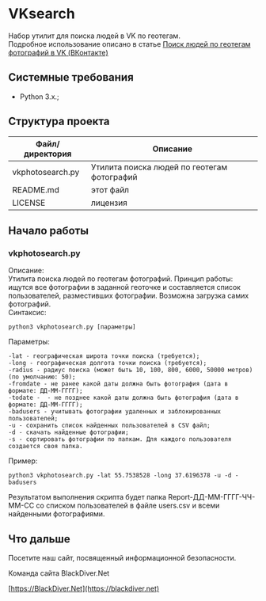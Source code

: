 # VKsearch
Набор утилит для поиска людей в VK по геотегам.  
Подробное использование описано в статье [Поиск людей по геотегам фотографий в VK (ВКонтакте)](https://blackdiver.net/it/security/4506)

## Системные требования
* Python 3.x.;

## Структура проекта

| Файл/директория | Описание |
| ---------------| -------- |
|vkphotosearch.py | Утилита поиска людей по геотегам фотографий |
| README.md | этот файл |
| LICENSE | лицензия |

## Начало работы
### vkphotosearch.py
Описание:  
Утилита поиска людей по геотегам фотографий. Принцип работы: ищутся все фотографии в заданной геоточке и составляется список пользователей, разместивших фотографии. Возможна загрузка самих фотографий.  
Синтаксис:
```
python3 vkphotosearch.py [параметры]
```
Параметры:
```
-lat - географическая широта точки поиска (требуется);
-long - географическая долгота точки поиска (требуется);
-radius - радиус поиска (может быть 10, 100, 800, 6000, 50000 метров) (по умолчанию: 50);
-fromdate - не ранее какой даты должна быть фотография (дата в формате: ДД-ММ-ГГГГ);
-todate -  - не позднее какой даты должна быть фотография (дата в формате: ДД-ММ-ГГГГ);
-badusers - учитывать фотографии удаленных и заблокированных пользователей;
-u - сохранить список найденных пользователей в CSV файл;
-d - скачать найденные фотографии;
-s - сортировать фотографии по папкам. Для каждого пользователя создается своя папка.
```
Пример:
```
python3 vkphotosearch.py -lat 55.7538528 -long 37.6196378 -u -d -badusers
```
Результатом выполнения скрипта будет папка Report-ДД-ММ-ГГГГ-ЧЧ-ММ-СС со списком пользователей в файле users.csv и всеми найденными фотографиями.

## Что дальше

Посетите наш сайт, посвященный информационной безопасности.

Команда сайта BlackDiver.Net

[https://BlackDiver.Net](https://blackdiver.net)

